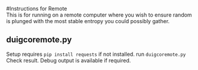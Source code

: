 #Instructions for Remote  
This is for running on a remote computer where you wish to ensure random is plunged with the most stable entropy you could possibly gather.

## duigcoremote.py
Setup requires `pip install requests` if not installed.
run `duigcoremote.py`
Check result.
Debug output is available if required.

